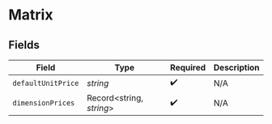 # Matrix


## Fields

| Field                    | Type                     | Required                 | Description              |
| ------------------------ | ------------------------ | ------------------------ | ------------------------ |
| `defaultUnitPrice`       | *string*                 | :heavy_check_mark:       | N/A                      |
| `dimensionPrices`        | Record<string, *string*> | :heavy_check_mark:       | N/A                      |